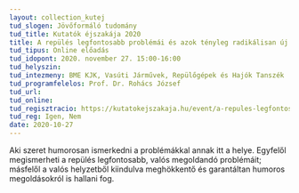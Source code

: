 ```yaml
---
layout: collection_kutej
tud_slogen: Jövőformáló tudomány
tud_title: Kutatók éjszakája 2020
title: A repülés legfontosabb problémái és azok tényleg radikálisan új megoldásai
tud_tipus: Online előadás
tud_idopont: 2020. november 27. 15:00-16:00
tud_helyszin:
tud_intezmeny: BME KJK, Vasúti Járművek, Repülőgépek és Hajók Tanszék
tud_programfelelos: Prof. Dr. Rohács József
tud_url:
tud_online:
tud_regisztracio: https://kutatokejszakaja.hu/event/a-repules-legfontosabb-problemai-es-azok-tenyleg-radikalisan-uj-megoldasai-2
tud_reg: Igen, Nem
date: 2020-10-27
---
```


Aki szeret humorosan ismerkedni a problémákkal annak itt a helye. Egyfelől megismerheti a repülés legfontosabb, valós megoldandó problémáit; másfelől a valós helyzetből kiindulva meghökkentő és garantáltan humoros megoldásokról is hallani fog.

